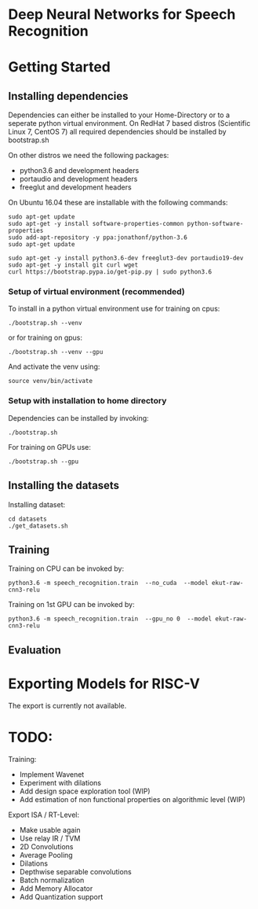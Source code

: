 # Deep Neural Networks for Speech Recognition

# Getting Started 


## Installing dependencies

Dependencies can either be installed to your Home-Directory or to a seperate python virtual environment.
On RedHat 7 based distros (Scientific Linux 7, CentOS 7) all required dependencies should be installed by bootstrap.sh 

On other distros we need the following packages:

- python3.6 and development headers
- portaudio and development headers
- freeglut and development headers

On Ubuntu 16.04 these are installable with the following commands:

    sudo apt-get update
    sudo apt-get -y install software-properties-common python-software-properties
    sudo add-apt-repository -y ppa:jonathonf/python-3.6
    sudo apt-get update
    
    sudo apt-get -y install python3.6-dev freeglut3-dev portaudio19-dev
    sudo apt-get -y install git curl wget
    curl https://bootstrap.pypa.io/get-pip.py | sudo python3.6


### Setup of virtual environment (recommended)

To install in a python virtual environment use for training on cpus:

    ./bootstrap.sh --venv
    
or for training on gpus:

    ./bootstrap.sh --venv --gpu

And activate the venv using:

    source venv/bin/activate
    
    
### Setup with installation to home directory

Dependencies can be installed by invoking:

    ./bootstrap.sh
	
For training on GPUs use:

    ./bootstrap.sh --gpu
    
	
## Installing the datasets
	
Installing dataset:

    cd datasets
	./get_datasets.sh

## Training

Training on CPU can be invoked by:
   
    python3.6 -m speech_recognition.train  --no_cuda  --model ekut-raw-cnn3-relu

Training on 1st GPU can be invoked by:

    python3.6 -m speech_recognition.train  --gpu_no 0  --model ekut-raw-cnn3-relu

## Evaluation




# Exporting Models for RISC-V
	
The export is currently not available. 


# TODO:
Training:
  
- Implement Wavenet
- Experiment with dilations
- Add design space exploration tool (WIP)
- Add estimation of non functional properties on algorithmic level (WIP)

Export ISA / RT-Level:
- Make usable again
- Use relay IR / TVM
- 2D Convolutions
- Average Pooling
- Dilations
- Depthwise separable convolutions
- Batch normalization
- Add Memory Allocator
- Add Quantization support
